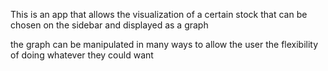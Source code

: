 This is an app that allows the visualization of a certain stock that can be chosen on the sidebar and displayed as a graph

the graph can be manipulated in many ways to allow the user the flexibility of doing whatever they could want
